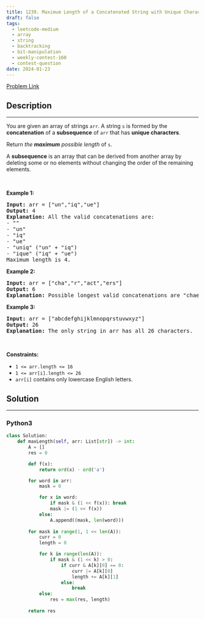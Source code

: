 ```yaml
---
title: 1239. Maximum Length of a Concatenated String with Unique Characters
draft: false
tags: 
  - leetcode-medium
  - array
  - string
  - backtracking
  - bit-manipulation
  - weekly-contest-160
  - contest-question
date: 2024-01-23
---
```


[Problem Link](https://leetcode.com/problems/maximum-length-of-a-concatenated-string-with-unique-characters/)

## Description

---
<p>You are given an array of strings <code>arr</code>. A string <code>s</code> is formed by the <strong>concatenation</strong> of a <strong>subsequence</strong> of <code>arr</code> that has <strong>unique characters</strong>.</p>

<p>Return <em>the <strong>maximum</strong> possible length</em> of <code>s</code>.</p>

<p>A <strong>subsequence</strong> is an array that can be derived from another array by deleting some or no elements without changing the order of the remaining elements.</p>

<p>&nbsp;</p>
<p><strong class="example">Example 1:</strong></p>

<pre>
<strong>Input:</strong> arr = [&quot;un&quot;,&quot;iq&quot;,&quot;ue&quot;]
<strong>Output:</strong> 4
<strong>Explanation:</strong> All the valid concatenations are:
- &quot;&quot;
- &quot;un&quot;
- &quot;iq&quot;
- &quot;ue&quot;
- &quot;uniq&quot; (&quot;un&quot; + &quot;iq&quot;)
- &quot;ique&quot; (&quot;iq&quot; + &quot;ue&quot;)
Maximum length is 4.
</pre>

<p><strong class="example">Example 2:</strong></p>

<pre>
<strong>Input:</strong> arr = [&quot;cha&quot;,&quot;r&quot;,&quot;act&quot;,&quot;ers&quot;]
<strong>Output:</strong> 6
<strong>Explanation:</strong> Possible longest valid concatenations are &quot;chaers&quot; (&quot;cha&quot; + &quot;ers&quot;) and &quot;acters&quot; (&quot;act&quot; + &quot;ers&quot;).
</pre>

<p><strong class="example">Example 3:</strong></p>

<pre>
<strong>Input:</strong> arr = [&quot;abcdefghijklmnopqrstuvwxyz&quot;]
<strong>Output:</strong> 26
<strong>Explanation:</strong> The only string in arr has all 26 characters.
</pre>

<p>&nbsp;</p>
<p><strong>Constraints:</strong></p>

<ul>
	<li><code>1 &lt;= arr.length &lt;= 16</code></li>
	<li><code>1 &lt;= arr[i].length &lt;= 26</code></li>
	<li><code>arr[i]</code> contains only lowercase English letters.</li>
</ul>


## Solution

---
### Python3
``` py title='maximum-length-of-a-concatenated-string-with-unique-characters'
class Solution:
    def maxLength(self, arr: List[str]) -> int:
        A = []
        res = 0

        def f(x):
            return ord(x) - ord('a')

        for word in arr:
            mask = 0

            for x in word:
                if mask & (1 << f(x)): break
                mask |= (1 << f(x))
            else:
                A.append((mask, len(word)))
        
        for mask in range(1, 1 << len(A)):
            curr = 0
            length = 0

            for k in range(len(A)):
                if mask & (1 << k) > 0:
                    if curr & A[k][0] == 0:
                        curr |= A[k][0]
                        length += A[k][1]
                    else:
                        break
            else:
                res = max(res, length)
        
        return res
```

